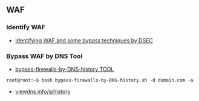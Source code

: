 ## WAF


### Identify WAF
- [Identifying WAF and some bypass techniques by DSEC](https://habr.com/ru/company/dsec/blog/454592/)
### Bypass WAF by DNS Tool
- [bypass-firewalls-by-DNS-history TOOL](https://github.com/vincentcox/bypass-firewalls-by-DNS-history)
```console
root@root:~$ bash bypass-firewalls-by-DNS-history.sh -d domain.com -a
```
- [viewdns.info/iphistory](https://viewdns.info/iphistory/)
